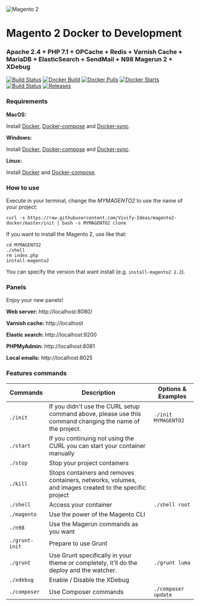 ![Magento 2](https://cdn.rawgit.com/rafaelstz/magento2-snippets-visualstudio/master/images/icon.png)

#  Magento 2 Docker to Development

### Apache 2.4 + PHP 7.1 + OPCache +  Redis + Varnish Cache + MariaDB + ElasticSearch +  SendMail + N98 Magerun 2 + XDebug

[![Build Status](https://travis-ci.org/TerrorSquad/clean-docker.svg?branch=master)](https://travis-ci.org/TerrorSquad/clean-docker)
[![Docker Build](https://img.shields.io/docker/build/gninkovic/clean-docker.svg)](https://hub.docker.com/r/gninkovic/clean-docker/)
[![Docker Pulls](https://img.shields.io/docker/pulls/gninkovic/clean-docker.svg)](https://hub.docker.com/r/gninkovic/clean-docker/)
[![Docker Starts](https://img.shields.io/docker/stars/gninkovic/clean-docker.svg)](https://hub.docker.com/r/gninkovic/clean-docker/)
[![Build Status](https://images.microbadger.com/badges/image/gninkovic/clean-docker.svg)](https://microbadger.com/images/gninkovic/clean-docker)
[![Releases](https://img.shields.io/github/release/TerrorSquad/clean-docker.svg)](https://github.com/TerrorSquad/clean-docker/releases)

### Requirements

**MacOS:**

Install [Docker](https://docs.docker.com/docker-for-mac/install/), [Docker-compose](https://docs.docker.com/compose/install/#install-compose) and [Docker-sync](https://github.com/EugenMayer/docker-sync/wiki/docker-sync-on-OSX).

**Windows:**

Install [Docker](https://docs.docker.com/docker-for-windows/install/), [Docker-compose](https://docs.docker.com/compose/install/#install-compose) and [Docker-sync](https://github.com/EugenMayer/docker-sync/wiki/docker-sync-on-Windows).

**Linux:**

Install [Docker](https://docs.docker.com/engine/installation/linux/docker-ce/ubuntu/) and [Docker-compose](https://docs.docker.com/compose/install/#install-compose).

### How to use

Execute in your terminal, change the *MYMAGENTO2* to use the name of your project:

```
curl -s https://raw.githubusercontent.com/Vivify-Ideas/magento2-docker/master/init | bash -s MYMAGENTO2 clone
```

If you want to install the Magento 2, use like that:

```
cd MYMAGENTO2
./shell
rm index.php
install-magento2
```

You can specify the version that want install (e.g. `install-magento2 2.2`).

### Panels

Enjoy your new panels!

**Web server:** http://localhost:8080/

**Varnish cache:** http://localhost

**Elastic search:** http://localhost:9200

**PHPMyAdmin:** http://localhost:8081

**Local emails:** http://localhost:8025

### Features commands

| Commands  | Description  | Options & Examples |
|---|---|---|
| `./init`  | If you didn't use the CURL setup command above, please use this command changing the name of the project.  | `./init MYMAGENTO2` |
| `./start`  | If you continuing not using the CURL you can start your container manually  | |
| `./stop`  | Stop your project containers  | |
| `./kill`  | Stops containers and removes containers, networks, volumes, and images created to the specific project  | |
| `./shell`  | Access your container  | `./shell root` | |
| `./magento`  | Use the power of the Magento CLI  | |
| `./n98`  | Use the Magerun commands as you want | |
| `./grunt-init`  | Prepare to use Grunt  | |
| `./grunt`  | Use Grunt specifically in your theme or completely, it'll do the deploy and the watcher.  | `./grunt luma` |
| `./xdebug`  |  Enable / Disable the XDebug | |
| `./composer`  |  Use Composer commands | `./composer update` |
